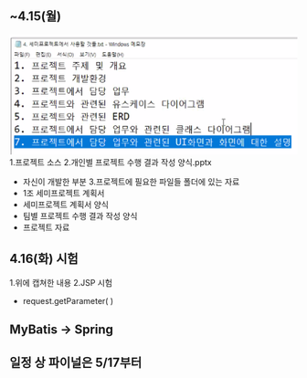 ## ~4.15(월)
![](../image/Pasted%20image%2020240411174337.png)
1.프로젝트 소스
2.개인별 프로젝트 수행 결과 작성 양식.pptx
- 자신이 개발한 부분
3.프로젝트에 필요한 파일들 폴더에 있는 자료
- 1조 세미프로젝트 계획서
- 세미프로젝트 계획서 양식
- 팀별 프로젝트 수행 결과 작성 양식
- 프로젝트 자료

## 4.16(화) 시험
1.위에 캡쳐한 내용
2.JSP 시험
- request.getParameter( )


## MyBatis -> Spring




## 일정 상 파이널은 5/17부터